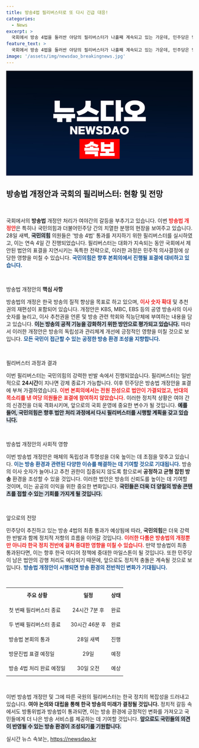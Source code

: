```yaml
---
title: 방송4법 필리버스터로 또 다시 긴급 대응!
categories:
  - News
excerpt: >
  국회에서 방송 4법을 둘러싼 야당의 필리버스터가 나흘째 계속되고 있는 가운데, 민주당은 방송법 개정안을 단독 처리하며 새로운 국면을 맞이했다. 여당의 반발 속에서 법안 통과의 향방이 주목된다!
feature_text: >
  국회에서 방송 4법을 둘러싼 야당의 필리버스터가 나흘째 계속되고 있는 가운데, 민주당은 방송법 개정안을 단독 처리하며 새로운 국면을 맞이했다. 여당의 반발 속에서 법안 통과의 향방이 주목된다!
image: '/assets/img/newsdao_breakingnews.jpg'
---
```


<p><img src="/assets/img/newsdao_breakingnews.jpg" alt="cryptoinkorea 속보" /></p>

<h2 data-ke-size="size26">방송법 개정안과 국회의 필리버스터: 현황 및 전망</h2>

<p data-ke-size="size16">&nbsp;</p>

<p>국회에서의 <b>방송법</b> 개정안 처리가 여야간의 갈등을 부추기고 있습니다. 이번 <b><span style="color: #ee2323;">방송법 개정안</span></b>은 특히나 국민의힘과 더불어민주당 간의 치열한 분쟁의 현장을 보여주고 있습니다. 28일 새벽, <b><span style="background-color: #21538527;">국민의힘</span></b> 의원들은 '방송 4법' 통과를 저지하기 위한 필리버스터를 실시하였고, 이는 연속 4일 간 진행되었습니다. 필리버스터는 대화가 지속되는 동안 국회에서 제안된 법안의 표결을 지연시키는 독특한 전략으로, 이러한 과정은 민주적 의사결정에 상당한 영향을 미칠 수 있습니다. <b><span style="color: #1a5490;">국민의힘은 향후 본회의에서 진행될 표결에 대비하고 있습니다.</span></b></p>

<p data-ke-size="size16">&nbsp;</p>

<p>방송법 개정안의 <b>핵심 사항</b></p>

<p>방송법의 개정은 한국 방송의 질적 향상을 목표로 하고 있으며, <b><span style="color: #ee2323;">이사 숫자 확대</span></b> 및 추천권의 재편성이 포함되어 있습니다. 개정안은 KBS, MBC, EBS 등의 공영 방송사의 이사 숫자를 늘리고, 이사 추천권을 언론 및 방송 관련 학회와 직능단체에 부여하는 내용을 담고 있습니다. <b><span style="background-color: #21538527;">이는 방송의 공적 기능을 강화하기 위한 방안으로 평가되고 있습니다.</span></b> 따라서 이러한 개정안은 방송의 독립성과 관리체계 개선에 긍정적인 영향을 미칠 것으로 보입니다. <b><span style="color: #1a5490;">모든 국민이 접근할 수 있는 공정한 방송 환경 조성을 지향합니다.</span></b></p>

<p data-ke-size="size16">&nbsp;</p>

<p>필리버스터 과정과 결과</p>

<p>이번 필리버스터는 국민의힘의 강력한 반발 속에서 진행되었습니다. 필리버스터는 일반적으로 <b>24시간</b>이 지나면 강제 종료가 가능합니다. 이후 민주당은 방송법 개정안을 표결에 부쳐 가결하였습니다. <b><span style="color: #ee2323;">이번 본회의에서는 전원 찬성으로 법안이 가결되었고, 반대의 목소리를 낸 여당 의원들은 표결에 참여하지 않았습니다.</span></b> 이러한 정치적 상황은 여야 간의 신경전을 더욱 격화시키며, 앞으로의 국회 운영에 중요한 변수가 될 것입니다. <b><span style="background-color: #21538527;">예를 들어, 국민의힘은 향후 법안 처리 과정에서 다시 필리버스터를 시행할 계획을 갖고 있습니다.</span></b></p>

<p data-ke-size="size16">&nbsp;</p>

<p>방송법 개정안의 사회적 영향</p>

<p>이번 방송법 개정안은 매체의 독립성과 투명성을 더욱 높이는 데 초점을 맞추고 있습니다. <b><span style="color: #1a5490;">이는 방송 환경과 관련된 다양한 이슈를 해결하는 데 기여할 것으로 기대됩니다.</span></b> 방송의 이사 숫자가 늘어나고 추천 권한이 집중되지 않도록 함으로써 <b>공정하고 균형 잡힌 방송</b> 환경을 조성할 수 있을 것입니다. 이러한 법안은 방송의 신뢰도를 높이는 데 기여할 것이며, 이는 공공의 이익을 위한 중요한 변화입니다. <b><span style="background-color: #21538527;">국민들은 더욱 더 양질의 방송 콘텐츠를 접할 수 있는 기회를 가지게 될 것입니다.</span></b></p>

<p data-ke-size="size16">&nbsp;</p>

<p>앞으로의 전망</p>

<p>민주당이 추진하고 있는 방송 4법의 최종 통과가 예상됨에 따라, <b>국민의힘</b>은 더욱 강력한 반발과 함께 정치적 저항의 흐름을 이어갈 것입니다. <b><span style="color: #ee2323;">이러한 다툼은 방송법의 개정뿐만 아니라 한국 정치 전반에 걸쳐 중대한 영향을 미칠 수 있습니다.</span></b> 만약 방송법이 최종 통과된다면, 이는 향후 한국 미디어 정책에 중대한 마일스톤이 될 것입니다. 또한 민주당이 남은 법안의 강행 처리도 예상되기 때문에, 앞으로도 정치적 충돌은 계속될 것으로 보입니다. <b><span style="color: #1a5490;">방송법 개정안이 시행되면 방송 환경의 전반적인 변화가 기대됩니다.</span></b></p>

<p data-ke-size="size16">&nbsp;</p>

<table style="width: 100%; border-collapse: collapse;">
<tr>
<td style="text-align: center; height: 35px;"><b>주요 상황</b></td>
<td style="text-align: center; height: 35px;"><b>일정</b></td>
<td style="text-align: center; height: 35px;"><b>상태</b></td>
</tr>
<tr>
<td style="height: 34px;">첫 번째 필리버스터 종료</td>
<td style="height: 34px;" align="center">24시간 7분 후</td>
<td style="height: 34px;" align="center">완료</td>
</tr>
<tr>
<td style="height: 34px;">두 번째 필리버스터 종료</td>
<td style="height: 34px;" align="center">30시간 46분 후</td>
<td style="height: 34px;" align="center">완료</td>
</tr>
<tr>
<td style="height: 34px;">방송법 본회의 통과</td>
<td style="height: 34px;" align="center">28일 새벽</td>
<td style="height: 34px;" align="center">진행</td>
</tr>
<tr>
<td style="height: 34px;">방문진법 표결 예정일</td>
<td style="height: 34px;" align="center">29일</td>
<td style="height: 34px;" align="center">예정</td>
</tr>
<tr>
<td style="height: 34px;">방송 4법 처리 완료 예정일</td>
<td style="height: 34px;" align="center">30일 오전</td>
<td style="height: 34px;" align="center">예상</td>
</tr>
</table>

<p data-ke-size="size16">&nbsp;</p>

<p>이번 방송법 개정안 및 그에 따른 국원의 필리버스터는 한국 정치의 복잡성을 드러내고 있습니다. <b>여야 논의와 대립을 통해 한국 방송의 미래가 결정될 것입니다.</b> 정치적 갈등 속에서도 방통위법과 방송법이 통과되면, 이는 방송 환경에 긍정적인 변화를 가져오고 국민들에게 더 나은 방송 서비스를 제공하는 데 기여할 것입니다. <b><span style="background-color: #21538527;">앞으로도 국민들의 의견이 반영될 수 있는 방송 환경이 조성되기를 기원합니다.</span></b></p>
실시간 뉴스 속보는, <a href="https://newsdao.kr" rel="dofollow">https://newsdao.kr</a>


